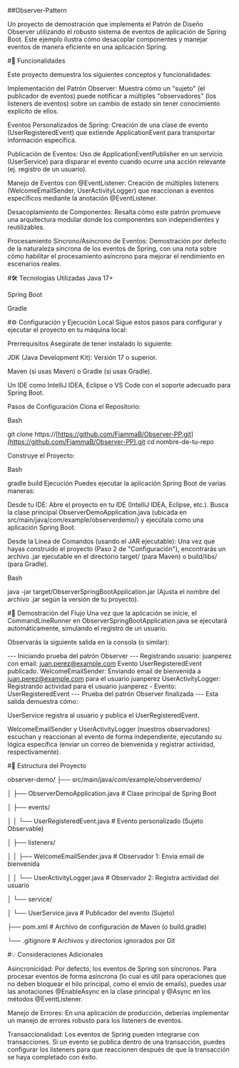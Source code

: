 
##Observer-Pattern

Un proyecto de demostración que implementa el Patrón de Diseño Observer utilizando el robusto sistema de eventos de aplicación de Spring Boot. Este ejemplo ilustra cómo desacoplar componentes y manejar eventos de manera eficiente en una aplicación Spring.

#🚀 Funcionalidades

Este proyecto demuestra los siguientes conceptos y funcionalidades:

Implementación del Patrón Observer: Muestra cómo un "sujeto" (el publicador de eventos) puede notificar a múltiples "observadores" (los listeners de eventos) sobre un cambio de estado sin tener conocimiento explícito de ellos.

Eventos Personalizados de Spring: Creación de una clase de evento (UserRegisteredEvent) que extiende ApplicationEvent para transportar información específica.

Publicación de Eventos: Uso de ApplicationEventPublisher en un servicio (UserService) para disparar el evento cuando ocurre una acción relevante (ej. registro de un usuario).

Manejo de Eventos con @EventListener: Creación de múltiples listeners (WelcomeEmailSender, UserActivityLogger) que reaccionan a eventos específicos mediante la anotación @EventListener.

Desacoplamiento de Componentes: Resalta cómo este patrón promueve una arquitectura modular donde los componentes son independientes y reutilizables.

Procesamiento Síncrono/Asíncrono de Eventos: Demostración por defecto de la naturaleza síncrona de los eventos de Spring, con una nota sobre cómo habilitar el procesamiento asíncrono para mejorar el rendimiento en escenarios reales.

#🛠️ Tecnologías Utilizadas
Java 17+ 

Spring Boot 

 Gradle

#⚙️ Configuración y Ejecución Local
Sigue estos pasos para configurar y ejecutar el proyecto en tu máquina local:

Prerrequisitos
Asegúrate de tener instalado lo siguiente:

JDK (Java Development Kit): Versión 17 o superior.

Maven (si usas Maven) o Gradle (si usas Gradle).

Un IDE como IntelliJ IDEA, Eclipse o VS Code con el soporte adecuado para Spring Boot.

Pasos de Configuración
Clona el Repositorio:

Bash

git clone https://[https://github.com/FiammaB/Observer-PP.git](https://github.com/FiammaB/Observer-PP).git
cd nombre-de-tu-repo


Construye el Proyecto:

Bash

gradle build
Ejecución
Puedes ejecutar la aplicación Spring Boot de varias maneras:

Desde tu IDE:
Abre el proyecto en tu IDE (IntelliJ IDEA, Eclipse, etc.). Busca la clase principal ObserverDemoApplication.java (ubicada en src/main/java/com/example/observerdemo/) y ejecútala como una aplicación Spring Boot.

Desde la Línea de Comandos (usando el JAR ejecutable):
Una vez que hayas construido el proyecto (Paso 2 de "Configuración"), encontrarás un archivo .jar ejecutable en el directorio target/ (para Maven) o build/libs/ (para Gradle).

Bash

java -jar target/ObserverSpringBootApplication.jar
(Ajusta el nombre del archivo .jar según la versión de tu proyecto).

#🧪 Demostración del Flujo
Una vez que la aplicación se inicie, el CommandLineRunner en ObserverSpringBootApplication.java se ejecutará automáticamente, simulando el registro de un usuario.

Observarás la siguiente salida en la consola (o similar):

--- Iniciando prueba del patrón Observer ---
Registrando usuario: juanperez con email: juan.perez@example.com
Evento UserRegisteredEvent publicado.
WelcomeEmailSender: Enviando email de bienvenida a juan.perez@example.com para el usuario juanperez
UserActivityLogger: Registrando actividad para el usuario juanperez - Evento: UserRegisteredEvent
--- Prueba del patrón Observer finalizada ---
Esta salida demuestra cómo:

UserService registra al usuario y publica el UserRegisteredEvent.

WelcomeEmailSender y UserActivityLogger (nuestros observadores) escuchan y reaccionan al evento de forma independiente, ejecutando su lógica específica (enviar un correo de bienvenida y registrar actividad, respectivamente).

#📂 Estructura del Proyecto

observer-demo/
├── src/main/java/com/example/observerdemo/

│   ├── ObserverDemoApplication.java  # Clase principal de Spring Boot

│   ├── events/

│   │   └── UserRegisteredEvent.java  # Evento personalizado (Sujeto Observable)

│   ├── listeners/

│   │   ├── WelcomeEmailSender.java   # Observador 1: Envía email de bienvenida

│   │   └── UserActivityLogger.java   # Observador 2: Registra actividad del usuario

│   └── service/

│       └── UserService.java          # Publicador del evento (Sujeto)

├── pom.xml                           # Archivo de configuración de Maven (o build.gradle)

└── .gitignore                        # Archivos y directorios ignorados por Git


#💡 Consideraciones Adicionales

Asincronicidad: Por defecto, los eventos de Spring son síncronos. Para procesar eventos de forma asíncrona (lo cual es útil para operaciones que no deben bloquear el hilo principal, como el envío de emails), puedes usar las anotaciones @EnableAsync en la clase principal y @Async en los métodos @EventListener.

Manejo de Errores: En una aplicación de producción, deberías implementar un manejo de errores robusto para los listeners de eventos.

Transaccionalidad: Los eventos de Spring pueden integrarse con transacciones. Si un evento se publica dentro de una transacción, puedes configurar los listeners para que reaccionen después de que la transacción se haya completado con éxito.


